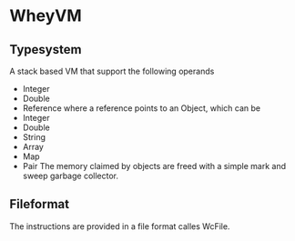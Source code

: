 # WheyVM
## Typesystem
A stack based VM that support the following operands
  * Integer
  * Double 
  * Reference 
where a reference points to an Object, which can be 
  * Integer 
  * Double 
  * String 
  * Array 
  * Map 
  * Pair 
The memory claimed by objects are freed with a simple mark and sweep garbage collector. 
## Fileformat
The instructions are provided in a file format calles WcFile. 
